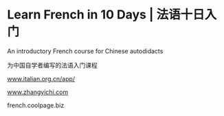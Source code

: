 # Learn French in 10 Days | 法语十日入门

An introductory French course for Chinese autodidacts

为中国自学者编写的法语入门课程

www.italian.org.cn/app/

www.zhangyichi.com

french.coolpage.biz
